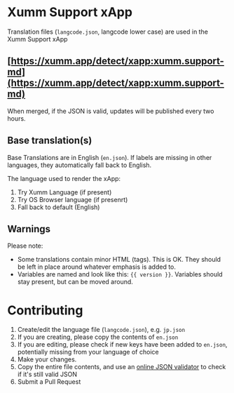 # Xumm Support xApp

Translation files (`langcode.json`, langcode lower case) are used in the Xumm Support xApp

## [https://xumm.app/detect/xapp:xumm.support-md](https://xumm.app/detect/xapp:xumm.support-md)

When merged, if the JSON is valid, updates will be published every two hours.

## Base translation(s)

Base Translations are in English (`en.json`). If labels are missing in other languages, they automatically fall back to English.

The language used to render the xApp:

1. Try Xumm Language (if present)
2. Try OS Browser language (if presenrt)
3. Fall back to default (English)

## Warnings

Please note:

- Some translations contain minor HTML (tags). This is OK. They should be left in place around whatever emphasis is added to.
- Variables are named and look like this: `{{ version }}`. Variables should stay present, but can be moved around.

# Contributing

1. Create/edit the language file (`langcode.json`), e.g. `jp.json`
2. If you are creating, please copy the contents of `en.json`
3. If you are editing, please check if new keys have been added to `en.json`, potentially missing from your language of choice
4. Make your changes.
5. Copy the entire file contents, and use an [online JSON validator](https://jsonlint.com/) to check if it's still valid JSON
6. Submit a Pull Request
